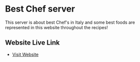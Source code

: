 # Best Chef server

This server is about best Chef's in Italy and  some best foods are represented in this website throughout the recipes!


## Website Live Link

 - [Visit Website](https://best-chef-bf016.web.app/)
 


